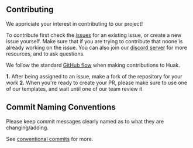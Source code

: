 Contributing
--------------

We appriciate your interest in contributing to our project! 

To contribute first check the [issues](https://github.com/huak-rs/huak/issues) for an existing issue, or create a new issue
yourself. Make sure that if you are trying to contribute that noone is already working on the issue.
You can also join our [discord server](https://discord.gg/KjHdBaBGhm) for more resources, and to ask questions.

We follow the standard [GitHub flow](https://docs.github.com/en/get-started/quickstart/github-flow) when making contributions to Huak.

**1.** After being assigned to an issue, make a fork of the repository for your work
**2.** When you're ready to create your PR, please make sure to use one of our templates, and wait until one of our team review it

Commit Naming Conventions
--------------------------
Please keep commit messages clearly named as to what they are changing/adding.

See [conventional commits](https://www.conventionalcommits.org/en/v1.0.0/) for more.


